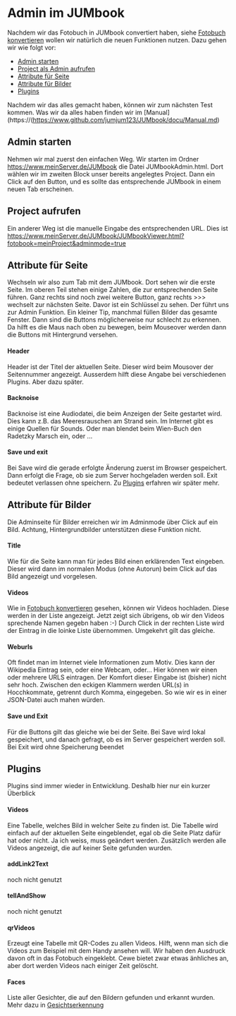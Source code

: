 # Admin im JUMbook
Nachdem wir das Fotobuch in JUMbook convertiert haben, siehe [Fotobuch konvertieren](https:www.github.com/jumjum123/JUMbook/FotobuchKovertieren.md) wollen wir natürlich die neuen Funktionen nutzen.
Dazu gehen wir wie folgt vor:
- [Admin starten](#admin-starten)
- [Project als Admin aufrufen](#project-aufrufen)
- [Attribute für Seite](#attribute-für-seite)
- [Attribute für Bilder](#attribute-für-bilder)
- [Plugins](#plugins)

Nachdem wir das alles gemacht haben, können wir zum nächsten Test kommen.
Was wir da alles haben finden wir im [Manual](https://(https://www.github.com/jumjum123/JUMbook/docu/Manual.md)

## Admin starten
Nehmen wir mal zuerst den einfachen Weg. Wir starten im Ordner https://www.meinServer.de/JUMbook die Datei JUMbookAdmin.html.
Dort wählen wir im zweiten Block unser bereits angelegtes Project. Dann ein Click auf den Button, und es sollte das entsprechende JUMbook in einem neuen Tab erscheinen.

## Project aufrufen
Ein anderer Weg ist die manuelle Eingabe des entsprechenden URL.
Dies ist https://www.meinServer.de/JUMbook/JUMbookViewer.html?fotobook=meinProject&adminmode=true

## Attribute für Seite
Wechseln wir also zum Tab mit dem JUMbook. Dort sehen wir die erste Seite.
Im oberen Teil stehen einige Zahlen, die zur entsprechenden Seite führen.
Ganz rechts sind noch zwei weitere Button, ganz rechts >>> wechselt zur nächsten Seite. Davor ist ein Schlüssel zu sehen. Der führt uns zur Admin Funktion.
Ein kleiner Tip, manchmal füllen Bilder das gesamte Fenster. Dann sind die Buttons möglicherweise nur schlecht zu erkennen. Da hilft es die Maus nach oben zu bewegen, beim Mouseover werden dann die Buttons mit Hintergrund versehen.
#### Header
Header ist der Titel der aktuellen Seite. Dieser wird beim Mousover der Seitennummer angezeigt. Ausserdem hilft diese Angabe bei verschiedenen Plugins. Aber dazu später.
#### Backnoise
Backnoise ist eine Audiodatei, die beim Anzeigen der Seite gestartet wird. Dies kann z.B. das Meeresrauschen am Strand sein. Im Internet gibt es einige Quellen für Sounds. Oder man blendet beim Wien-Buch den Radetzky Marsch ein, oder ...
#### Save und exit
Bei Save wird die gerade erfolgte Änderung zuerst im Browser gespeichert. Dann erfolgt die Frage, ob sie zum Server hochgeladen werden soll.
Exit bedeutet verlassen ohne speichern.
Zu [Plugins](#plugins) erfahren wir später mehr.

## Attribute für Bilder
Die Adminseite für Bilder erreichen wir im Adminmode über Click auf ein Bild.
Achtung, Hintergrundbilder unterstützen diese Funktion nicht.
#### Title
Wie für die Seite kann man für jedes Bild einen erklärenden Text eingeben. Dieser wird dann im normalen Modus (ohne Autorun) beim Click auf das Bild angezeigt und vorgelesen.
#### Videos
Wie in [Fotobuch konvertieren](https://www.github.com/jumjum123/JUMbook/docu/FotobuchKonvertieren.md) gesehen, können wir Videos hochladen. Diese werden in der Liste angezeigt. Jetzt zeigt sich übrigens, ob wir den Videos sprechende Namen gegebn haben :-)
Durch Click in der rechten Liste wird der Eintrag in die loinke Liste übernommen. Umgekehrt gilt das gleiche.
#### Weburls
Oft findet man im Internet viele Informationen zum Motiv. Dies kann der Wikipedia Eintrag sein, oder eine Webcam, oder...
Hier können wir einen oder mehrere URLS eintragen. Der Komfort dieser Eingabe ist (bisher) nicht sehr hoch. Zwischen den eckigen Klammern werden URL(s) in Hocchkommate, getrennt durch Komma, eingegeben. So wie wir es in einer JSON-Datei auch mahen würden.
#### Save und Exit
Für die Buttons gilt das gleiche wie bei der Seite. Bei Save wird lokal gespeichert, und danach gefragt, ob es im Server gespeichert werden soll. Bei Exit wird ohne Speicherung beendet

## Plugins
Plugins sind immer wieder in Entwicklung. Deshalb hier nur ein kurzer Überblick
#### Videos
Eine Tabelle, welches Bild in welcher Seite zu finden ist. Die Tabelle wird einfach auf der aktuellen Seite eingeblendet, egal ob die Seite Platz dafür hat oder nicht. Ja ich weiss, muss geändert werden.
Zusätzlich werden alle Videos angezeigt, die auf keiner Seite gefunden wurden.
#### addLink2Text
noch nicht genutzt
#### tellAndShow
noch nicht genutzt
#### qrVideos
Erzeugt eine Tabelle mit QR-Codes zu allen Videos. Hilft, wenn man sich die Videos zum Beispiel mit dem Handy ansehen will. Wir haben den Ausdruck davon oft in das Fotobuch eingeklebt. Cewe bietet zwar etwas änhliches an, aber dort werden Videos nach einiger Zeit gelöscht.
#### Faces
Liste aller Gesichter, die auf den Bildern gefunden und erkannt wurden. Mehr dazu in [Gesichtserkennung](https://www.github.com/JUMbook/docu/Gesichtserkennung.md)
